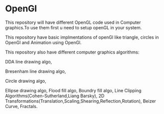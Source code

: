 # OpenGl
This repository will have different OpenGL code used in Computer graphics.To use them first u need to setup openGL in your system.

This repository have basic implmentations of openGl like triangle, circles in OpenGl and Animation using OpenGl.

This repository also have different computer graphics algorithms:

DDA line drawing algo,

Bresenham line drawing algo,

Circle drawing algo,

Ellipse drawing algo,
Flood fill algo,
Boundry fill algo,
Line Clipping Algorithms(Cohen-Sutherland,Liang Barsky),
2D Transformations(Translation,Scaling,Shearing,Reflection,Rotation),
Beizer Curve,
Fractals.
